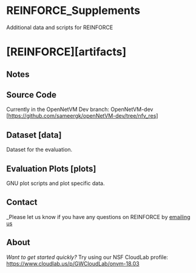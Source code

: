 # REINFORCE_Supplements
Additional data and scripts for REINFORCE

[REINFORCE][artifacts]
==

Notes 
--

Source Code
--
Currently in the OpenNetVM Dev branch: OpenNetVM-dev
[https://github.com/sameergk/openNetVM-dev/tree/nfv_res]

Dataset [data]
--
Dataset for the evaluation.


Evaluation Plots [plots]
--
GNU plot scripts and plot specific data.

Contact
--
_Please let us know if you have any questions on REINFORCE by [emailing us](mailto:skulkar@gwdg.de)


About
--
_Want to get started quickly?_ Try using our NSF CloudLab profile: https://www.cloudlab.us/p/GWCloudLab/onvm-18.03
